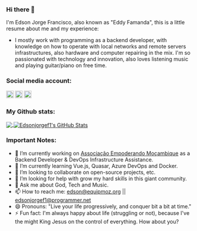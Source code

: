 ### Hi there 👋

I'm Edson Jorge Francisco, also known as "Eddy Famanda", this is a little resume about me and my experience:

- I mostly work with programming as a backend developer, with knowledge on how to operate with local networks and remote servers infrastructures, also hardware and computer repairing in the mix. I'm so passionated with technology and innovation, also loves listening music and playing guitar/piano on free time.

### Social media account:

[<img src='https://cdn.jsdelivr.net/npm/simple-icons@3.0.1/icons/linkedin.svg' alt='linkedin' height='20'>](https://www.linkedin.com/in/edsonjorgef1/)
[<img src='https://cdn.jsdelivr.net/npm/simple-icons@3.0.1/icons/instagram.svg' alt='instagram' height='20'>](https://www.instagram.com/famanda_ejf1/)
[<img src='https://cdn.jsdelivr.net/npm/simple-icons@3.0.1/icons/facebook.svg' alt='website' height='20'>](https://www.facebook.com/edsonjorgef1)

<!-- [<img src='https://cdn.jsdelivr.net/npm/simple-icons@3.0.1/icons/twitter.svg' alt='twitter' height='20'>](https://twitter.com/skull_boy00)  -->

### My Github stats:

<a href="https://github.com/Edsonjorgef1">
  <img align="center" src="https://github-readme-stats.vercel.app/api/top-langs/?username=Edsonjorgef1&hide=java,Ruby&title_color=ffffff&text_color=c9cacc&icon_color=2bbc8a&bg_color=1d1f21"
   />
</a>
<a href="https://github.com/Edsonjorgef1">
  <img align="center" src="https://github-readme-stats.vercel.app/api?username=Edsonjorgef1&show_icons=true&line_height=27&count_private=true&title_color=ffffff&text_color=c9cacc&icon_color=2bbc8a&bg_color=1d1f21" alt="Edsonjorgef1's GitHub Stats" />
</a>

### Important Notes:

- 🔭 I’m currently working on [Associação Empoderando Moçambique](http://empoderandomocambique.org) as a Backend Developer & DevOps Infrastructure Assistance.
- 🌱 I’m currently learning Vue.js, Quasar, Azure DevOps and Docker.
- 👯 I’m looking to collaborate on open-source projects, etc.
- 🤔 I’m looking for help with grow my hard skills in this giant community.
- 💬 Ask me about God, Tech and Music.
- 📫 How to reach me: edson@equipmoz.org || edsonjorgef1@programmer.net
- 😄 Pronouns: "Live your life progressively, and conquer bit a bit at time."
- ⚡ Fun fact: I'm always happy about life (struggling or not), because I've the might King Jesus on the control of everything. How about you?

<!--
**Edsonjorgef1/edsonjorgef1** is a ✨ _special_ ✨ repository because its `README.md` (this file) appears on your GitHub profile.

Here are some ideas to get you started:

- 🔭 I’m currently working ...
- 🌱 I’m currently learning ...
- 👯 I’m looking to collaborate on ...
- 🤔 I’m looking for help with ...
- 💬 Ask me about ...
- 📫 How to reach me: ...
- 😄 Pronouns: ...
- ⚡ Fun fact: ...
-->
